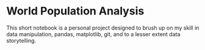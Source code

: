 # World Population Analysis

This short notebook is a personal project designed to brush up on my skill in data manipulation, pandas, matplotlib, git, and to a lesser extent data storytelling. 
